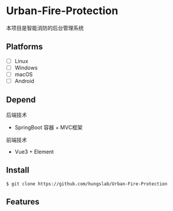 # Urban-Fire-Protection

本项目是智能消防的后台管理系统

## Platforms

* [ ] Linux
* [ ] Windows
* [ ] macOS
* [ ] Android

## Depend
后端技术

* SpringBoot 容器 + MVC框架

前端技术

* Vue3 + Element


## Install

```console
$ git clone https://github.com/hungslab/Urban-Fire-Protection
```
## Features

